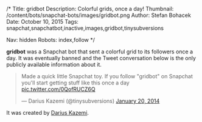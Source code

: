 /*
Title: gridbot
Description: Colorful grids, once a day!
Thumbnail: /content/bots/snapchat-bots/images/gridbot.png
Author: Stefan Bohacek
Date: October 10, 2015
Tags: snapchat,snapchatbot,inactive,images,gridbot,tinysubversions

Nav: hidden
Robots: index,follow
*/

**gridbot** was a Snapchat bot that sent a colorful grid to its followers once a day. It was eventually banned and the Tweet conversation below is the only publicly available information about it.

<blockquote class="twitter-tweet" lang="en"><p lang="en" dir="ltr">Made a quick little Snapchat toy. If you follow &quot;gridbot&quot; on Snapchat you&#39;ll start getting stuff like this once a day <a href="http://t.co/0QofRUCZ6Q">pic.twitter.com/0QofRUCZ6Q</a></p>&mdash; Darius Kazemi (@tinysubversions) <a href="https://twitter.com/tinysubversions/status/425336418483720193">January 20, 2014</a></blockquote>

<script async src="//platform.twitter.com/widgets.js" charset="utf-8"></script>

It was created by [Darius Kazemi](https://twitter.com/tinysubversions).

